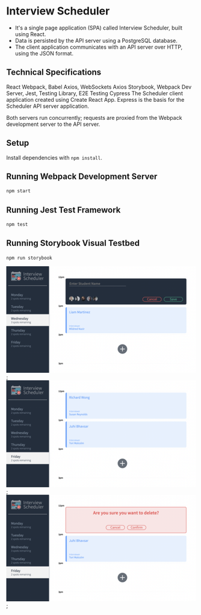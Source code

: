 # Interview Scheduler 

- It's a single page application (SPA) called Interview Scheduler, built using React.
- Data is persisted by the API server using a PostgreSQL database.
- The client application communicates with an API server over HTTP, using the JSON format.

## Technical Specifications

React
Webpack, Babel
Axios, WebSockets
Axios
Storybook, Webpack Dev Server, Jest, Testing Library, E2E Testing Cypress
The Scheduler client application created using Create React App. Express is the basis for the Scheduler API server application.

Both servers run concurrently; requests are proxied from the Webpack development server to the API server.

## Setup

Install dependencies with `npm install`.

## Running Webpack Development Server

```sh
npm start
```

## Running Jest Test Framework

```sh
npm test
```

## Running Storybook Visual Testbed

```sh
npm run storybook
```
!["book-appointment Page"](https://github.com/jubhavsar/scheduler/blob/master/docs/book-appointment.png?raw=true);
!["Main-interviewer-scheduler Page"](https://github.com/jubhavsar/scheduler/blob/master/docs/interview-scheduler.png?raw=true);
!["delete-form page"](https://github.com/jubhavsar/scheduler/blob/master/docs/delete-form.png?raw=true);